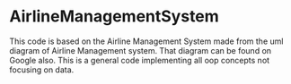 # AirlineManagementSystem
This code is based on the Airline Management System made from the uml diagram of Airline Management system.
That diagram can be found on Google also.
This is a general code implementing all oop concepts not focusing on data. 
